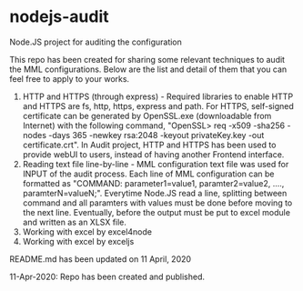 # nodejs-audit
Node.JS project for auditing the configuration

This repo has been created for sharing some relevant techniques to audit the MML configurations. Below are the list and detail of them that you can feel free to apply to your works.

  1. HTTP and HTTPS (through express) - Required libraries to enable HTTP and HTTPS are fs, http, https, express and path. For HTTPS, self-signed certificate can be generated by OpenSSL.exe (downloadable from Internet) with the following command, "OpenSSL> req -x509 -sha256 -nodes -days 365 -newkey rsa:2048 -keyout privateKey.key -out certificate.crt". In Audit project, HTTP and HTTPS has been used to provide webUI to users, instead of having another Frontend interface.
  2. Reading text file line-by-line - MML configuration text file was used for INPUT of the audit process. Each line of MML configuration can be formatted as "COMMAND: parameter1=value1, paramter2=value2, ...., paramterN=valueN;". Everytime Node.JS read a line, splitting between command and all paramters with values must be done before moving to the next line. Eventually, before the output must be put to excel module and written as an XLSX file.
  3. Working with excel by excel4node
  4. Working with excel by exceljs
  
README.md has been updated on 11 April, 2020

11-Apr-2020: Repo has been created and published.
